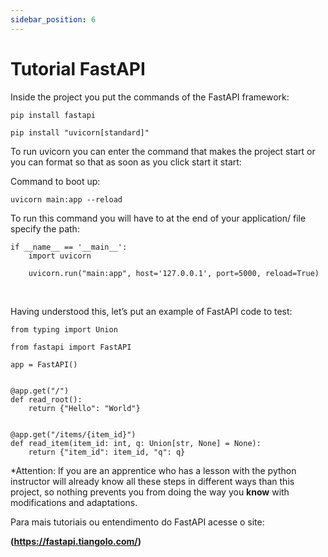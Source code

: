 ```yaml
---
sidebar_position: 6
---
```


# Tutorial FastAPI

Inside the project you put the commands of the FastAPI framework:

~~~
pip install fastapi
~~~

~~~
pip install "uvicorn[standard]"
~~~

To run uvicorn you can enter the command that makes the project start or you can format so that as soon as you click start it start:

Command to boot up:

~~~~
uvicorn main:app --reload
~~~~

To run this command you will have to at the end of your application/ file specify the path:

~~~~
if __name__ == '__main__':
    import uvicorn
    
    uvicorn.run("main:app", host='127.0.0.1', port=5000, reload=True)
~~~~
<br/>

Having understood this, let’s put an example of FastAPI code to test:

~~~~
from typing import Union

from fastapi import FastAPI

app = FastAPI()


@app.get("/")
def read_root():
    return {"Hello": "World"}


@app.get("/items/{item_id}")
def read_item(item_id: int, q: Union[str, None] = None):
    return {"item_id": item_id, "q": q}

~~~~
*Attention: If you are an apprentice who has a lesson with the python instructor will already know all these steps in different ways than this project, so nothing prevents you from doing the way you **know** with modifications and adaptations.


Para mais tutoriais ou entendimento do FastAPI acesse o site:

**(https://fastapi.tiangolo.com/)**

